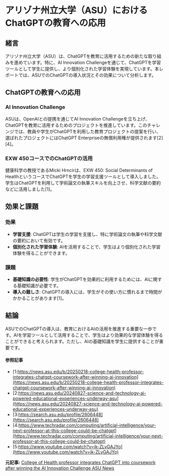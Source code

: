 # アリゾナ州立大学（ASU）におけるChatGPTの教育への応用

## 緒言

アリゾナ州立大学（ASU）は、ChatGPTを教育に活用するための新たな取り組みを進めています。特に、AI Innovation Challengeを通じて、ChatGPTを学習ツールとして学生に提供し、より個別化された学習体験を実現しています。本レポートでは、ASUでのChatGPTの導入状況とその効果について分析します。

## ChatGPTの教育への応用

### AI Innovation Challenge

ASUは、OpenAIとの提携を通じてAI Innovation Challengeを立ち上げ、ChatGPTを教育に活用するためのプロジェクトを推進しています。このチャレンジでは、教員や学生がChatGPTを利用した教育プロジェクトの提案を行い、選ばれたプロジェクトにはChatGPT Enterpriseの無償利用権が提供されます[2][4]。

### EXW 450コースでのChatGPTの活用

健康科学の教授であるMicki Hrncirは、EXW 450: Social Determinants of HealthというコースでChatGPTを学生の学習支援ツールとして導入しました。学生はChatGPTを利用して学術論文の執筆スキルを向上させ、科学文献の要約などに活用しました[1]。

## 効果と課題

### 効果

- **学習支援**: ChatGPTは学生の学習を支援し、特に学術論文の執筆や科学文献の要約において有効です。
- **個別化された学習体験**: AIを活用することで、学生はより個別化された学習体験を得ることができます。

### 課題

- **基礎知識の必要性**: 学生がChatGPTを効果的に利用するためには、AIに関する基礎知識が必要です。
- **導入の難しさ**: ChatGPTの導入には、学生がその使い方に慣れるまで時間がかかることがあります[1]。

## 結論

ASUでのChatGPTの導入は、教育におけるAIの活用を推進する重要な一歩です。AIを学習ツールとして活用することで、学生はより効果的な学習体験を得ることができると考えられます。ただし、AIの基礎知識を学生に提供することが重要です。

#### 参照記事
- [1:https://news.asu.edu/b/20250218-college-health-professor-integrates-chatgpt-coursework-after-winning-ai-innovation](https://news.asu.edu/b/20250218-college-health-professor-integrates-chatgpt-coursework-after-winning-ai-innovation)
- [2:https://news.asu.edu/20240827-science-and-technology-ai-powered-educational-experiences-underway-asu](https://news.asu.edu/20240827-science-and-technology-ai-powered-educational-experiences-underway-asu)
- [3:https://search.asu.edu/profile/2606448](https://search.asu.edu/profile/2606448)
- [4:https://www.techradar.com/computing/artificial-intelligence/your-next-professor-at-this-college-could-be-chatgpt](https://www.techradar.com/computing/artificial-intelligence/your-next-professor-at-this-college-could-be-chatgpt)
- [5:https://www.youtube.com/watch?v=ik-ZLyGAJYo](https://www.youtube.com/watch?v=ik-ZLyGAJYo)


**元記事:** [College of Health professor integrates ChatGPT into coursework after winning the AI Innovation Challenge ASU News](https://news.asu.edu/b/20250218-college-health-professor-integrates-chatgpt-coursework-after-winning-ai-innovation)